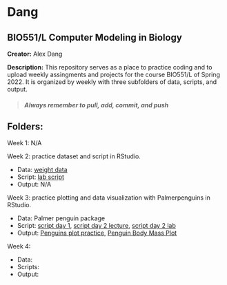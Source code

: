 # Dang
## **BIO551/L Computer Modeling in Biology**

**Creator:** Alex Dang

**Description:** This repository serves as a place to practice coding and to upload weekly assingments and projects for the course BIO551/L of Spring 2022. It is organized by weekly with three subfolders of data, scripts, and output.

> ##### _Always remember to pull, add, commit, and push_

## **Folders:**
Week 1: N/A

Week 2: practice dataset and script in RStudio.
* Data: [weight data](https://github.com/Biol551-CSUN/Dang/blob/main/week_2/data/weightdata.csv)
* Script: [lab script](https://github.com/Biol551-CSUN/Dang/blob/main/week_2/scripts/week2scripts.R)
* Output: N/A

Week 3: practice plotting and data visualization with Palmerpenguins in RStudio.
* Data: Palmer penguin package
* Script: [script day 1](https://github.com/Biol551-CSUN/Dang/blob/main/week_3/scripts/week3script.R), [script day 2 lecture](https://github.com/Biol551-CSUN/Dang/blob/main/week_3/scripts/week3day2.R), [script day 2 lab](https://github.com/Biol551-CSUN/Dang/blob/main/week_3/scripts/week3day2lab.R)
* Output: [Penguins plot practice](https://github.com/Biol551-CSUN/Dang/blob/main/week_3/output/penguin-lecture.png), [Penguin Body Mass Plot](https://github.com/Biol551-CSUN/Dang/blob/main/week_3/output/penguin-lab.png)

Week 4:
* Data:
* Scripts:
* Output: